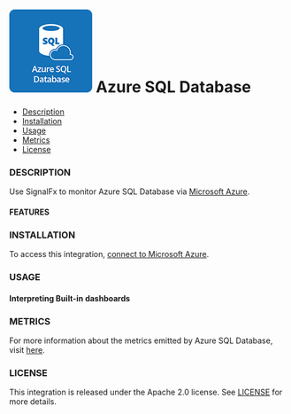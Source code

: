 # ![](./img/integrations_azuresqldatabase.png) Azure SQL Database

- [Description](#description)
- [Installation](#installation)
- [Usage](#usage)
- [Metrics](#metrics)
- [License](#license)

### DESCRIPTION

Use SignalFx to monitor Azure SQL Database via [Microsoft Azure](https://github.com/signalfx/integrations/tree/master/azure)[](sfx_link:azure).

#### FEATURES

### INSTALLATION

To access this integration, [connect to Microsoft Azure](https://github.com/signalfx/integrations/tree/master/azure)[](sfx_link:azure).

### USAGE

#### Interpreting Built-in dashboards




### METRICS

For more information about the metrics emitted by Azure SQL Database, visit [here](https://docs.microsoft.com/en-us/azure/monitoring-and-diagnostics/monitoring-supported-metrics#microsoftsqlserversdatabases).

### LICENSE

This integration is released under the Apache 2.0 license. See [LICENSE](./LICENSE) for more details.
